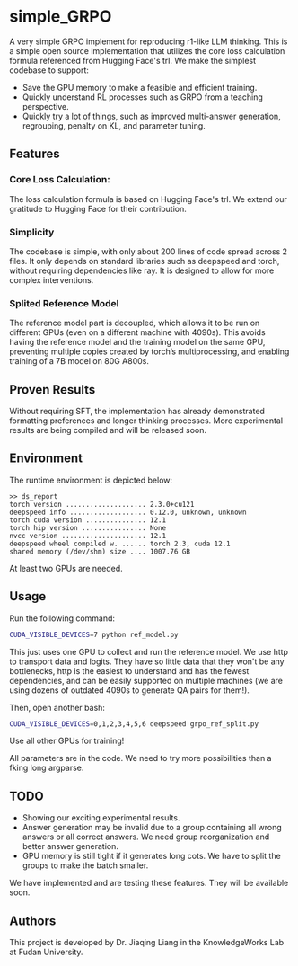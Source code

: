 # simple_GRPO
A very simple GRPO implement for reproducing r1-like LLM thinking.
This is a simple open source implementation that utilizes the core loss calculation formula referenced from Hugging Face's trl. 
We make the simplest codebase to support: 
- Save the GPU memory to make a feasible and efficient training. 
- Quickly understand RL processes such as GRPO from a teaching perspective. 
- Quickly try a lot of things, such as improved multi-answer generation, regrouping, penalty on KL, and parameter tuning.

## Features
### Core Loss Calculation: 
The loss calculation formula is based on Hugging Face's trl. We extend our gratitude to Hugging Face for their contribution.

### Simplicity
The codebase is simple, with only about 200 lines of code spread across 2 files. It only depends on standard libraries such as deepspeed and torch, without requiring dependencies like ray. It is designed to allow for more complex interventions.

### Splited Reference Model
The reference model part is decoupled, which allows it to be run on different GPUs (even on a different machine with 4090s). This avoids having the reference model and the training model on the same GPU, preventing multiple copies created by torch’s multiprocessing, and enabling training of a 7B model on 80G A800s.

## Proven Results
Without requiring SFT, the implementation has already demonstrated formatting preferences and longer thinking processes. 
More experimental results are being compiled and will be released soon.

## Environment
The runtime environment is depicted below:
```
>> ds_report
torch version .................... 2.3.0+cu121
deepspeed info ................... 0.12.0, unknown, unknown
torch cuda version ............... 12.1
torch hip version ................ None
nvcc version ..................... 12.1
deepspeed wheel compiled w. ...... torch 2.3, cuda 12.1
shared memory (/dev/shm) size .... 1007.76 GB
```
At least two GPUs are needed.

## Usage
Run the following command:
``` bash
CUDA_VISIBLE_DEVICES=7 python ref_model.py
```
This just uses one GPU to collect and run the reference model.
We use http to transport data and logits.
They have so little data that they won't be any bottlenecks, http is the easiest to understand and has the fewest dependencies, and can be easily supported on multiple machines (we are using dozens of outdated 4090s to generate QA pairs for them!).

Then, open another bash:
``` bash
CUDA_VISIBLE_DEVICES=0,1,2,3,4,5,6 deepspeed grpo_ref_split.py
```
Use all other GPUs for training!

All parameters are in the code. We need to try more possibilities than a fking long argparse.

## TODO
- Showing our exciting experimental results.
- Answer generation may be invalid due to a group containing all wrong answers or all correct answers. We need group reorganization and better answer generation.
- GPU memory is still tight if it generates long cots. We have to split the groups to make the batch smaller.

We have implemented and are testing these features. They will be available soon.

## Authors
This project is developed by Dr. Jiaqing Liang in the KnowledgeWorks Lab at Fudan University.
